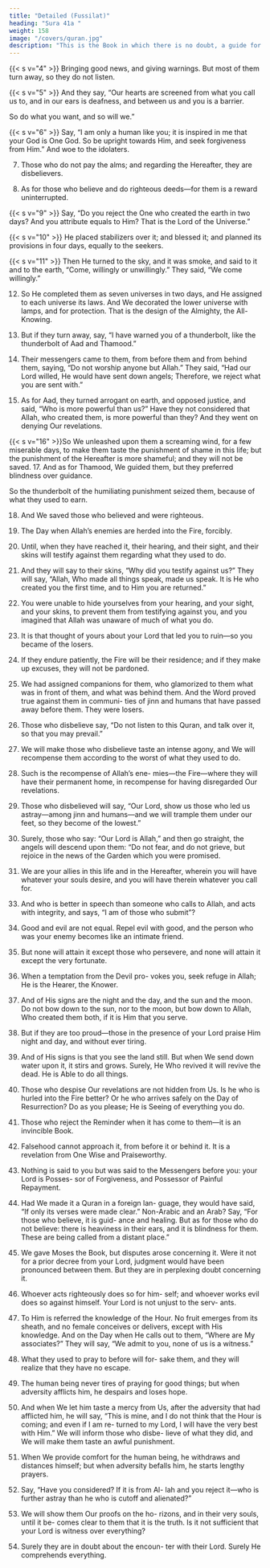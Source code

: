 ```yaml
---
title: "Detailed (Fussilat)"
heading: "Sura 41a "
weight: 158
image: "/covers/quran.jpg"
description: "This is the Book in which there is no doubt, a guide for the righteous."
---
```



<!-- 1. Ha, Meem. A revelation from the Most Gracious, the
Most Merciful.{{< s v="3" >}}  A Scripture whose Verses are detailed, a
Quran in Arabic for people who know. -->{{< s v="4" >}}  Bringing good news, and giving warnings. But most of them turn away, so they do not listen.

{{< s v="5" >}}  And they say, “Our hearts are screened from what you call us to, and in our ears is
deafness, and between us and you is a barrier.

So do what you want, and so will we.”

{{< s v="6" >}}  Say, “I am only a human like you; it is inspired in me that your God is One God. So be
upright towards Him, and seek forgiveness from Him.” And woe to the idolaters.


7. Those who do not pay the alms; and regarding the Hereafter, they are disbelievers.

8. As for those who believe and do righteous deeds—for them is a reward uninterrupted.

{{< s v="9" >}}  Say, “Do you reject the One who created the earth in two days? And you attribute equals to Him? That is the Lord of the Universe.”

{{< s v="10" >}}  He placed stabilizers over it; and blessed it; and planned its provisions in four days,
equally to the seekers.

{{< s v="11" >}}  Then He turned to the sky, and it was smoke, and said to it and to the earth, “Come,
willingly or unwillingly.” They said, “We come willingly.”

12. So He completed them as seven universes in two days, and He assigned to each universe
its laws. And We decorated the lower universe with lamps, and for protection. That is
the design of the Almighty, the All-Knowing.

13. But if they turn away, say, “I have warned you of a thunderbolt, like the thunderbolt of
Aad and Thamood.”

14. Their messengers came to them, from before them and from behind them, saying, “Do
not worship anyone but Allah.” They said, “Had our Lord willed, He would have sent
down angels; Therefore, we reject what you are sent with.”
15. As for Aad, they turned arrogant on earth, and opposed justice, and said, “Who is more powerful than us?” Have they not considered
that Allah, who created them, is more powerful than they? And they went on denying Our
revelations.

{{< s v="16" >}}So We unleashed upon them a screaming wind, for a few miserable days, to make them
taste the punishment of shame in this life; but
the punishment of the Hereafter is more
shameful; and they will not be saved.
17. And as for Thamood, We guided them, but
they preferred blindness over guidance. 

So the thunderbolt of the humiliating punishment seized them, because of what they used to earn.

18. And We saved those who believed and were righteous.

19. The Day when Allah’s enemies are herded into the Fire, forcibly.

20. Until, when they have reached it, their hearing, and their sight, and their skins will testify against them regarding what they used to do.

21. And they will say to their skins, “Why did
you testify against us?” They will say, “Allah,
Who made all things speak, made us speak. It
is He who created you the first time, and to
Him you are returned.”
22. You were unable to hide yourselves from
your hearing, and your sight, and your skins,
to prevent them from testifying against you,
and you imagined that Allah was unaware of
much of what you do.
23. It is that thought of yours about your Lord
that led you to ruin—so you became of the
losers.
24. If they endure patiently, the Fire will be
their residence; and if they make up excuses,
they will not be pardoned.
25. We had assigned companions for them,
who glamorized to them what was in front of
them, and what was behind them. And the
Word proved true against them in communi-
ties of jinn and humans that have passed
away before them. They were losers.
26. Those who disbelieve say, “Do not listen to
this Quran, and talk over it, so that you may
prevail.”
27. We will make those who disbelieve taste an
intense agony, and We will recompense them
according to the worst of what they used to
do.
28. Such is the recompense of Allah’s ene-
mies—the Fire—where they will have their
permanent home, in recompense for having
disregarded Our revelations.

29. Those who disbelieved will say, “Our Lord, show us those who led us astray—among jinn
and humans—and we will trample them under our feet, so they become of the lowest.”
30. Surely, those who say: “Our Lord is Allah,” and then go straight, the angels will descend
upon them: “Do not fear, and do not grieve,
but rejoice in the news of the Garden which
you were promised.

31. We are your allies in this life and in the Hereafter, wherein you will have whatever
your souls desire, and you will have therein whatever you call for.
<!-- 32. As Hospitality from an All-Forgiving, Merciful One.” -->
33. And who is better in speech than someone who calls to Allah, and acts with integrity,
and says, “I am of those who submit”?

34. Good and evil are not equal. Repel evil with
good, and the person who was your enemy
becomes like an intimate friend.
35. But none will attain it except those who
persevere, and none will attain it except the
very fortunate.
36. When a temptation from the Devil pro-
vokes you, seek refuge in Allah; He is the
Hearer, the Knower.
37. And of His signs are the night and the day,
and the sun and the moon. Do not bow down
to the sun, nor to the moon, but bow down to
Allah, Who created them both, if it is Him
that you serve.
38. But if they are too proud—those in the
presence of your Lord praise Him night and
day, and without ever tiring.
39. And of His signs is that you see the land
still. But when We send down water upon it,
it stirs and grows. Surely, He Who revived it
will revive the dead. He is Able to do all
things.
40. Those who despise Our revelations are not
hidden from Us. Is he who is hurled into the
Fire better? Or he who arrives safely on the
Day of Resurrection? Do as you please; He is
Seeing of everything you do.
41. Those who reject
the Reminder when it has
come to them—it is an invincible Book.
42. Falsehood cannot approach it, from before
it or behind it. It is a revelation from One
Wise and Praiseworthy.
43. Nothing is said to you but was said to the
Messengers before you: your Lord is Posses-
sor of Forgiveness, and Possessor of Painful
Repayment.
44. Had We made it a Quran in a foreign lan-
guage, they would have said, “If only its
verses were made clear.” Non-Arabic and an
Arab? Say, “For those who believe, it is guid-
ance and healing. But as for those who do not
believe: there is heaviness in their ears, and it
is blindness for them. These are being called
from a distant place.”
45. We gave Moses the Book, but disputes
arose concerning it. Were it not for a prior
decree from your Lord, judgment would have
been pronounced between them. But they are
in perplexing doubt concerning it.
46. Whoever acts righteously does so for him-
self; and whoever works evil does so against
himself. Your Lord is not unjust to the serv-
ants.
47. To Him is referred the knowledge of the
Hour. No fruit emerges from its sheath, and
no female conceives or delivers, except with
His knowledge. And on the Day when He
calls out to them, “Where are My associates?”
They will say, “We admit to you, none of us
is a witness.”
48. What they used to pray to before will for-
sake them, and they will realize that they have
no escape.
49. The human being never tires of praying for
good things; but when adversity afflicts him,
he despairs and loses hope.
50. And when We let him taste a mercy from
Us, after the adversity that had afflicted him,
he will say, “This is mine, and I do not think
that the Hour is coming; and even if I am re-
turned to my Lord, I will have the very best with Him.” We will inform those who disbe-
lieve of what they did, and We will make them taste an awful punishment.
51. When We provide comfort for the human
being, he withdraws and distances himself;
but when adversity befalls him, he starts
lengthy prayers.
52. Say, “Have you considered? If it is from Al-
lah and you reject it—who is further astray
than he who is cutoff and alienated?”
53. We will show them Our proofs on the ho-
rizons, and in their very souls, until it be-
comes clear to them that it is the truth. Is it
not sufficient that your Lord is witness over
everything?
54. Surely they are in doubt about the encoun-
ter with their Lord. Surely He comprehends
everything.

